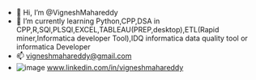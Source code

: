- 👋 Hi, I’m @VigneshMahareddy
- 🌱 I’m currently learning Python,CPP,DSA in CPP,R,SQl,PLSQl,EXCEL,TABLEAU(PREP,desktop),ETL(Rapid miner,Informatica developer Tool),IDQ informatica data quality tool or informatica Developer
- 📫 vigneshmahareddy@gmail.com
- ![image](https://github.com/user-attachments/assets/b7bae70b-a8e4-4964-96bb-b1a5b43c69b0) www.linkedin.com/in/vigneshmahareddy

<!---
VigneshMahareddy/VigneshMahareddy is a ✨ special ✨ repository because its `README.md` (this file) appears on your GitHub profile.
You can click the Preview link to take a look at your changes.
--->
